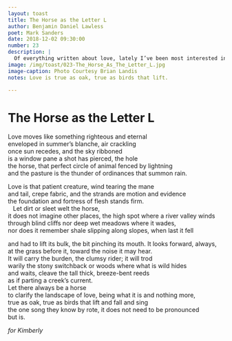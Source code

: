 ```yaml
---
layout: toast
title: The Horse as the Letter L
author: Benjamin Daniel Lawless
poet: Mark Sanders
date: 2018-12-02 09:30:00
number: 23
description: |
  Of everything written about love, lately I’ve been most interested in it’s long game. The slow simmer of a stew on the stove. Here’s one by Mark Sanders, truth and care in equal measure.
image: /img/toast/023-The_Horse_As_The_Letter_L.jpg
image-caption: Photo Courtesy Brian Landis
notes: Love is true as oak, true as birds that lift.

---
```


# The Horse as the Letter L

Love moves like something righteous and eternal   
enveloped in summer’s blanche, air crackling  
once sun recedes, and the sky ribboned  
is a window pane a shot has pierced, the hole  
the horse, that perfect circle of animal fenced by lightning  
and the pasture is the thunder of ordinances that summon rain.  

Love is that patient creature, wind tearing the mane  
and tail, crepe fabric, and the strands are motion and evidence   
the foundation and fortress of flesh stands firm.  
   Let dirt or sleet welt the horse,   
it does not imagine other places, the high spot where a river valley winds  
through blind cliffs nor deep wet meadows where it wades,   
nor does it remember shale slipping along slopes, when last it fell   

and had to lift its bulk, the bit pinching its mouth.  It looks forward, always,  
at the grass before it, toward the noise it may hear.  
It will carry the burden, the clumsy rider; it will trod  
warily the stony switchback or woods where what is wild hides  
and waits, cleave the tall thick, breeze-bent reeds  
as if parting a creek’s current.    
Let there always be a horse  
to clarify the landscape of love, being what it is and nothing more,  
true as oak, true as birds that lift and fall and sing  
the one song they know by rote, it does not need to be pronounced  
but is.  

*for Kimberly*
